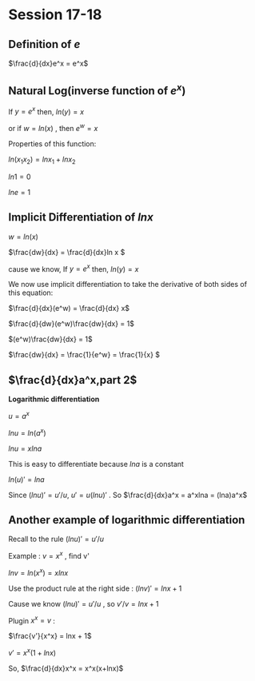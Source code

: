 # Session 17-18

## Definition of $e$

$\frac{d}{dx}e^x = e^x$

## Natural Log(inverse function of $e^x$)

If $y = e^x$ then, $ln(y) = x$

or if $w = ln(x)$ , then $e^w = x$

Properties of this function:

$ln(x_1x_2) = lnx_1 + lnx_2$

$ln1 = 0$

$lne = 1$

## Implicit Differentiation of $lnx$

$w = ln(x)$

$\frac{dw}{dx} = \frac{d}{dx}ln x $

cause we know,  If $y = e^x$ then, $ln(y) = x$

We now use implicit differentiation to take the derivative of both sides of this equation:

$\frac{d}{dx}(e^w) = \frac{d}{dx} x$

$\frac{d}{dw}(e^w)\frac{dw}{dx} = 1$

$(e^w)\frac{dw}{dx} = 1$

$\frac{dw}{dx} = \frac{1}{e^w} = \frac{1}{x} $

## $\frac{d}{dx}a^x,part 2$

**Logarithmic differentiation**

$u = a^x$

$ln u = ln(a^x)$

$lnu = xlna$

This is easy to differentiate because $lna$ is a constant

$ln(u)' = lna$

Since $(lnu)' = u'/u$, $u' = u(lnu)'$ . So $\frac{d}{dx}a^x = a^xlna = (lna)a^x$

## Another example of logarithmic differentiation

Recall to the rule $(lnu)' = u'/u$

Example : $v = x^x$ , find v'

$lnv = ln(x^x) = xlnx$

Use the product rule at the right side : $(lnv)' = lnx + 1$

Cause we know $(lnu)' = u'/u$ , so $v'/v = lnx + 1$

Plugin $x^x = v$ :

$\frac{v'}{x^x} = lnx + 1$

$v' = x^x(1+lnx)$

So, $\frac{d}{dx}x^x = x^x(x+lnx)$

